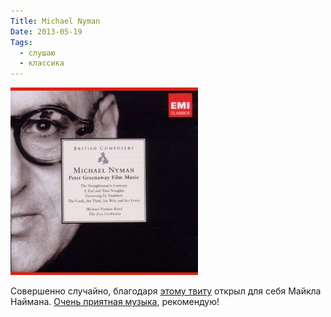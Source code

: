 ```yaml
---
Title: Michael Nyman
Date: 2013-05-19
Tags:
  - слушаю
  - классика
---
```


![nyman.jpg](images/nyman.jpg)

Совершенно случайно, благодаря [этому твиту][1] открыл для себя Майкла Наймана. [Очень приятная музыка][2], рекомендую!

[1]: https://twitter.com/chillygonzales/status/336104300327612416
[2]: https://itunes.apple.com/ru/album/michael-nyman-peter-greenaway/id457123413?l=en

